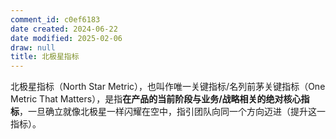 ```yaml
---
comment_id: c0ef6183
date created: 2024-06-22
date modified: 2025-02-06
draw: null
title: 北极星指标
---
```

北极星指标（North Star Metric），也叫作唯一关键指标/名列前茅关键指标（One Metric That Matters），是指**在产品的当前阶段与业务/战略相关的绝对核心指标**，一旦确立就像北极星一样闪耀在空中，指引团队向同一个方向迈进（提升这一指标）。
